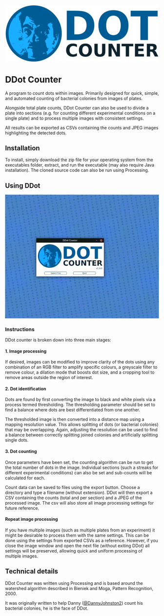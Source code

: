 <p align="center">
<img src="ddotCounter/data/logo.png" alt="ddot logo" width="500"/>
</p>

# DDot Counter

A program to count dots within images. Primarily designed for quick, simple, and automated counting of bacterial colonies from images of plates.

Alongside total plate counts, DDot Counter can also be used to divide a plate into sections (e.g. for counting different experimental conditions on a single plate) and to process multiple images with consistent settings.

All results can be exported as CSVs containing the counts and JPEG images highlighting the detected dots.

## Installation

To install, simply download the zip file for your operating system from the executables folder, extract, and run the executable (may also require Java installation). The cloned source code can also be run using Processing.

## Using DDot

<p align="center">
<img src="ddotCounter/data/demo.gif" alt="demo gif"/>
</p>

### Instructions

DDot counter is broken down into three main stages:

#### 1. Image processing

If desired, images can be modified to improve clarity of the dots using any combination of an RGB filter to amplify specific colours, a greyscale filter to remove colour, a dilation mode that boosts dot size, and a cropping tool to remove areas outside the region of interest.

#### 2. Dot identification

Dots are found by first converting the image to black and white pixels via a process termed thresholding. The thresholding parameter should be set to find a balance where dots are best differentiated from one another.

The thresholded image is then converted into a distance map using a mapping resolution value. This allows splitting of dots (or bacterial colonies) that may be overlapping. Again, adjusting the resolution can be used to find a balance between correctly splitting joined colonies and artificially splitting single dots.

#### 3. Dot counting

Once parameters have been set, the counting algorithm can be run to get the total number of dots in the image. Individual sections (such a streaks for different experimental conditions) can also be set and sub-counts will be calculated for each. 

Count data can be saved to files using the export button. Choose a directory and type a filename (without extension). DDot will then export a CSV containing the counts (total and per section) and a JPEG of the processed image. The csv will also store all image processing settings for future reference.

#### Repeat image processing

If you have multiple images (such as multiple plates from an experiment) it might be desirable to process them with the same settings. This can be done using the settings from exported CSVs as a reference. However, if you close the image window and open the next file (without exiting DDot) all settings will be preserved, allowing quick and uniform processing of multiple images.

## Technical details

DDot Counter was written using Processing and is based around the watershed algorithm described in Bieniek and Moga, Pattern Recognition, 2000.

It was originally written to help Danny ([@DannyJohnston2](https://twitter.com/DannyJohnston2)) count his bacterial colonies, he is the face of DDot.

